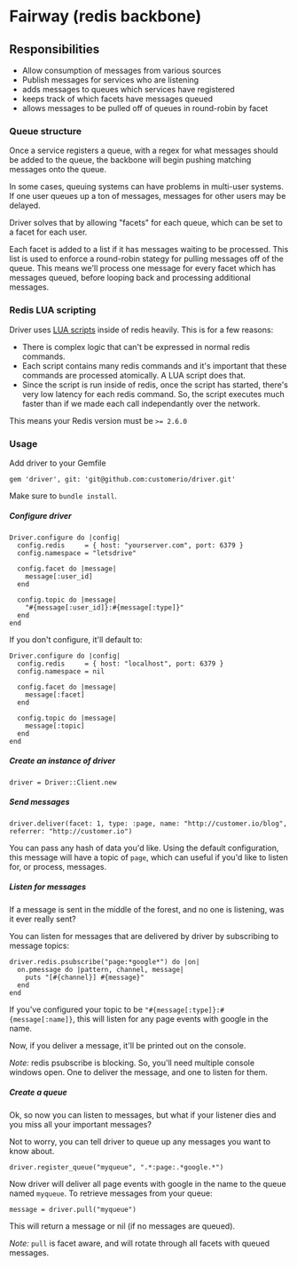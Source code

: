 # Fairway (redis backbone)

## Responsibilities

* Allow consumption of messages from various sources
* Publish messages for services who are listening
* adds messages to queues which services have registered
* keeps track of which facets have messages queued
* allows messages to be pulled off of queues in round-robin by facet

### Queue structure

Once a service registers a queue, with a regex for what messages should be
added to the queue, the backbone will begin pushing matching messages onto the queue.

In some cases, queuing systems can have problems in multi-user systems. If one user
queues up a ton of messages, messages for other users may be delayed.

Driver solves that by allowing "facets" for each queue, which can be set to a facet
for each user.

Each facet is added to a list if it has messages waiting to be processed. This list
is used to enforce a round-robin stategy for pulling messages off of the queue. This
means we'll process one message for every facet which has messages queued, before
looping back and processing additional messages.

### Redis LUA scripting

Driver uses [LUA scripts](http://redis.io/commands/eval) inside of redis heavily. This is for a few reasons:

* There is complex logic that can't be expressed in normal redis commands.
* Each script contains many redis commands and it's important that these
commands are processed atomically.  A LUA script does that.
* Since the script is run inside of redis, once the script has started,
there's very low latency for each redis command.  So, the script executes
much faster than if we made each call independantly over the network.

This means your Redis version must be `>= 2.6.0`

### Usage

 Add driver to your Gemfile

    gem 'driver', git: 'git@github.com:customerio/driver.git'

Make sure to `bundle install`.

##### Configure driver

    Driver.configure do |config|
      config.redis     = { host: "yourserver.com", port: 6379 }
      config.namespace = "letsdrive"

      config.facet do |message|
        message[:user_id]
      end

      config.topic do |message|
        "#{message[:user_id]}:#{message[:type]}"
      end
    end

If you don't configure, it'll default to:

    Driver.configure do |config|
      config.redis     = { host: "localhost", port: 6379 }
      config.namespace = nil

      config.facet do |message|
        message[:facet]
      end

      config.topic do |message|
        message[:topic]
      end
    end

##### Create an instance of driver

    driver = Driver::Client.new

##### Send messages

    driver.deliver(facet: 1, type: :page, name: "http://customer.io/blog", referrer: "http://customer.io")

You can pass any hash of data you'd like. Using the default configuration, this message will have a topic
of `page`, which can useful if you'd like to listen for, or process, messages.

##### Listen for messages

If a message is sent in the middle of the forest, and no one is listening, was it ever really sent?

You can listen for messages that are delivered by driver by subscribing to message topics:

    driver.redis.psubscribe("page:*google*") do |on|
      on.pmessage do |pattern, channel, message|
        puts "[#{channel}] #{message}"
      end
    end

If you've configured your topic to be `"#{message[:type]}:#{message[:name]}`, this will listen for any page events with google in the name.

Now, if you deliver a message, it'll be printed out on the console.

*Note:* redis psubscribe is blocking. So, you'll need multiple console windows open.
One to deliver the message, and one to listen for them.

##### Create a queue

Ok, so now you can listen to messages, but what if your listener dies and you miss all your important messages?

Not to worry, you can tell driver to queue up any messages you want to know about.

    driver.register_queue("myqueue", ".*:page:.*google.*")

Now driver will deliver all page events with google in the name to the queue named `myqueue`. To retrieve messages
from your queue:

    message = driver.pull("myqueue")

This will return a message or nil (if no messages are queued).

*Note:* `pull` is facet aware, and will rotate through all facets with queued messages.
